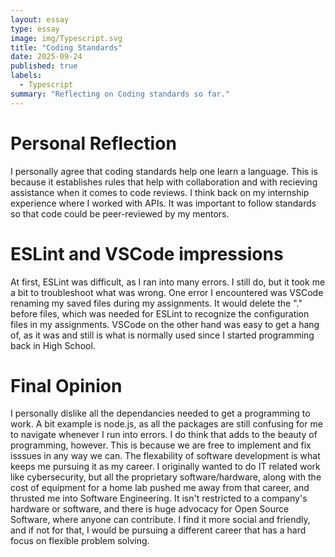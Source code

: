 ```yaml
---
layout: essay
type: essay
image: img/Typescript.svg
title: "Coding Standards"
date: 2025-09-24
published: true
labels:
  - Typescript
summary: "Reflecting on Coding standards so far."
---
```


# Personal Reflection
I personally agree that coding standards help one learn a language. This is because it establishes rules that help with collaboration and with recieving assistance when it comes to code reviews. I think back on my internship experience where I worked with APIs. It was important to follow standards so that code could be peer-reviewed by my mentors. 

# ESLint and VSCode impressions
At first, ESLint was difficult, as I ran into many errors. I still do, but it took me a bit to troubleshoot what was wrong. One error I encountered was VSCode renaming my saved files during my assignments. It would delete the "." before files, which was needed for ESLint to recognize the configuration files in my assignments. VSCode on the other hand was easy to get a hang of, as it was and still is what is normally used since I started programming back in High School.

# Final Opinion
I personally dislike all the dependancies needed to get a programming to work. A bit example is node.js, as all the packages are still confusing for me to navigate whenever I run into errors. I do think that adds to the beauty of programming, however. This is because we are free to implement and fix isssues in any way we can. The flexability of software development is what keeps me pursuing it as my career. I originally wanted to do IT related work like cybersecurity, but all the proprietary software/hardware, along with the cost of equipment for a home lab pushed me away from that career, and thrusted me into Software Engineering. It isn't restricted to a company's hardware or software, and there is huge advocacy for Open Source Software, where anyone can contribute. I find it more social and friendly, and if not for that, I would be pursuing a different career that has a hard focus on flexible problem solving.
